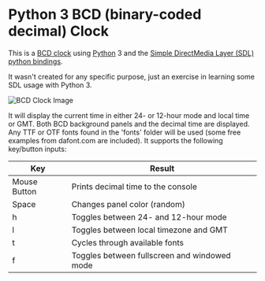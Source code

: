 # Python 3 BCD (binary-coded decimal) Clock

This is a [BCD clock](https://en.wikipedia.org/wiki/Binary_clock) using [Python](https://www.python.org/) 3 and the [Simple DirectMedia Layer (SDL)](https://www.libsdl.org/) [python bindings](https://pysdl2.readthedocs.io/en/rel_0_9_6/).

It wasn't created for any specific purpose, just an exercise in learning some SDL usage with Python 3.

![BCD Clock Image](http://jaeger.morpheus.net/images/bcdclock/bcdclock.png)

It will display the current time in either 24- or 12-hour mode and local time or GMT. Both BCD background panels and the decimal time are displayed. Any TTF or OTF fonts found in the 'fonts' folder will be used (some free examples from dafont.com are included). It supports the following key/button inputs:

Key | Result
--- | ------
Mouse Button | Prints decimal time to the console
Space | Changes panel color (random)
h | Toggles between 24- and 12-hour mode
l | Toggles between local timezone and GMT
t | Cycles through available fonts
f | Toggles between fullscreen and windowed mode
